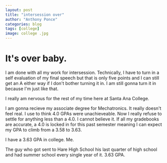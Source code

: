 ```yaml
---
layout: post
title: "intersession over"
author: "Anthony Ponce"
categories: blog
tags: [college]
image: college .jpg
---
```

# It's over baby.

I am done with all my work for intersession. Technically, I have to turn in a self evaluation of my final speech but that is only five points and I can still get an A either way if I don't bother turning it in. I am still gonna turn it in because I'm just like that.

I really am nervous for the rest of my time here at Santa Ana College. 

I am gonna recieve my associate degree for Mechatronics. It really doesn't feel real. I use to think 4.0 GPAs were unachieveable. Now I really refuse to settle for anything less than a 4.0. I cannot believe it. If all my gradebooks are accurate, a 4.0 is locked in for this past semester meaning I can expect my GPA to climb from a 3.58 to 3.63.

I have a 3.63 GPA in college. Me.

The guy who got sent to Hare High School his last quarter of high school and had summer school every single year of it. 3.63 GPA.
